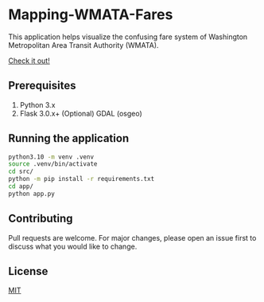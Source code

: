 # Mapping-WMATA-Fares
This application helps visualize the confusing fare system of Washington Metropolitan Area Transit Authority (WMATA).

[Check it out!](http://wmatafares.com)

## Prerequisites

1. Python 3.x
2. Flask 3.0.x+
(Optional) GDAL (osgeo) 

## Running the application

```bash
python3.10 -m venv .venv
source .venv/bin/activate
cd src/
python -m pip install -r requirements.txt
cd app/
python app.py
```

## Contributing
Pull requests are welcome. For major changes, please open an issue first to discuss what you would like to change.

## License
[MIT](https://choosealicense.com/licenses/mit/)
